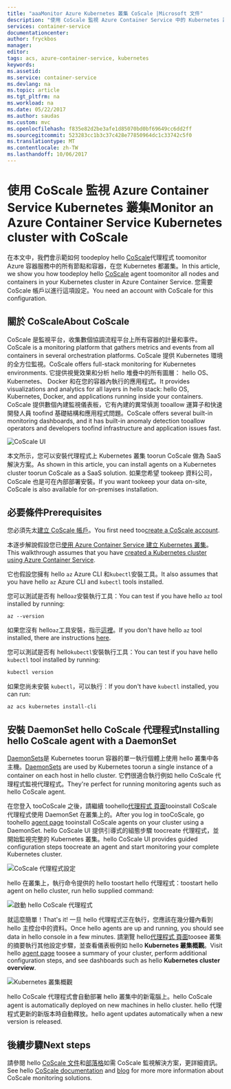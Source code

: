 ```yaml
---
title: "aaaMonitor Azure Kubernetes 叢集 CoScale |Microsoft 文件"
description: "使用 CoScale 監視 Azure Container Service 中的 Kubernetes 叢集"
services: container-service
documentationcenter: 
author: fryckbos
manager: 
editor: 
tags: acs, azure-container-service, kubernetes
keywords: 
ms.assetid: 
ms.service: container-service
ms.devlang: na
ms.topic: article
ms.tgt_pltfrm: na
ms.workload: na
ms.date: 05/22/2017
ms.author: saudas
ms.custom: mvc
ms.openlocfilehash: f835e82d2be3afe1d85070bd0bf69649cc6dd2ff
ms.sourcegitcommit: 523283cc1b3c37c428e77850964dc1c33742c5f0
ms.translationtype: MT
ms.contentlocale: zh-TW
ms.lasthandoff: 10/06/2017
---
```

# <a name="monitor-an-azure-container-service-kubernetes-cluster-with-coscale"></a><span data-ttu-id="61efe-103">使用 CoScale 監視 Azure Container Service Kubernetes 叢集</span><span class="sxs-lookup"><span data-stu-id="61efe-103">Monitor an Azure Container Service Kubernetes cluster with CoScale</span></span>

<span data-ttu-id="61efe-104">在本文中，我們會示範如何 toodeploy hello [CoScale](https://www.coscale.com/)代理程式 toomonitor Azure 容器服務中的所有節點和容器，在您 Kubernetes 都叢集。</span><span class="sxs-lookup"><span data-stu-id="61efe-104">In this article, we show you how toodeploy hello [CoScale](https://www.coscale.com/) agent toomonitor all nodes and containers in your Kubernetes cluster in Azure Container Service.</span></span> <span data-ttu-id="61efe-105">您需要 CoScale 帳戶以進行這項設定。</span><span class="sxs-lookup"><span data-stu-id="61efe-105">You need an account with CoScale for this configuration.</span></span> 


## <a name="about-coscale"></a><span data-ttu-id="61efe-106">關於 CoScale</span><span class="sxs-lookup"><span data-stu-id="61efe-106">About CoScale</span></span> 

<span data-ttu-id="61efe-107">CoScale 是監視平台，收集數個協調流程平台上所有容器的計量和事件。</span><span class="sxs-lookup"><span data-stu-id="61efe-107">CoScale is a monitoring platform that gathers metrics and events from all containers in several orchestration platforms.</span></span> <span data-ttu-id="61efe-108">CoScale 提供 Kubernetes 環境的全方位監視。</span><span class="sxs-lookup"><span data-stu-id="61efe-108">CoScale offers full-stack monitoring for Kubernetes environments.</span></span> <span data-ttu-id="61efe-109">它提供視覺效果和分析 hello 堆疊中的所有圖層： hello OS、 Kubernetes、 Docker 和在您的容器內執行的應用程式。</span><span class="sxs-lookup"><span data-stu-id="61efe-109">It provides visualizations and analytics for all layers in hello stack: hello OS, Kubernetes, Docker, and applications running inside your containers.</span></span> <span data-ttu-id="61efe-110">CoScale 提供數個內建監視儀表板，它有內建的異常偵測 tooallow 運算子和快速開發人員 toofind 基礎結構和應用程式問題。</span><span class="sxs-lookup"><span data-stu-id="61efe-110">CoScale offers several built-in monitoring dashboards, and it has built-in anomaly detection tooallow operators and developers toofind infrastructure and application issues fast.</span></span>

![CoScale UI](./media/container-service-kubernetes-coscale/coscale.png)

<span data-ttu-id="61efe-112">本文所示，您可以安裝代理程式上 Kubernetes 叢集 toorun CoScale 做為 SaaS 解決方案。</span><span class="sxs-lookup"><span data-stu-id="61efe-112">As shown in this article, you can install agents on a Kubernetes cluster toorun CoScale as a SaaS solution.</span></span> <span data-ttu-id="61efe-113">如果您希望 tookeep 資料公司，CoScale 也是可在內部部署安裝。</span><span class="sxs-lookup"><span data-stu-id="61efe-113">If you want tookeep your data on-site, CoScale is also available for on-premises installation.</span></span>


## <a name="prerequisites"></a><span data-ttu-id="61efe-114">必要條件</span><span class="sxs-lookup"><span data-stu-id="61efe-114">Prerequisites</span></span>

<span data-ttu-id="61efe-115">您必須先太[建立 CoScale 帳戶](https://www.coscale.com/free-trial)。</span><span class="sxs-lookup"><span data-stu-id="61efe-115">You first need too[create a CoScale account](https://www.coscale.com/free-trial).</span></span>

<span data-ttu-id="61efe-116">本逐步解說假設您已[使用 Azure Container Service 建立 Kubernetes 叢集](container-service-kubernetes-walkthrough.md)。</span><span class="sxs-lookup"><span data-stu-id="61efe-116">This walkthrough assumes that you have [created a Kubernetes cluster using Azure Container Service](container-service-kubernetes-walkthrough.md).</span></span>

<span data-ttu-id="61efe-117">它也假設您擁有 hello `az` Azure CLI 和`kubectl`安裝工具。</span><span class="sxs-lookup"><span data-stu-id="61efe-117">It also assumes that you have hello `az` Azure CLI and `kubectl` tools installed.</span></span>

<span data-ttu-id="61efe-118">您可以測試是否有 hello`az`安裝執行工具：</span><span class="sxs-lookup"><span data-stu-id="61efe-118">You can test if you have hello `az` tool installed by running:</span></span>

```azurecli
az --version
```

<span data-ttu-id="61efe-119">如果您沒有 hello`az`工具安裝，指示[這裡](/cli/azure/install-azure-cli)。</span><span class="sxs-lookup"><span data-stu-id="61efe-119">If you don't have hello `az` tool installed, there are instructions [here](/cli/azure/install-azure-cli).</span></span>

<span data-ttu-id="61efe-120">您可以測試是否有 hello`kubectl`安裝執行工具：</span><span class="sxs-lookup"><span data-stu-id="61efe-120">You can test if you have hello `kubectl` tool installed by running:</span></span>

```bash
kubectl version
```

<span data-ttu-id="61efe-121">如果您尚未安裝 `kubectl`，可以執行︰</span><span class="sxs-lookup"><span data-stu-id="61efe-121">If you don't have `kubectl` installed, you can run:</span></span>

```azurecli
az acs kubernetes install-cli
```

## <a name="installing-hello-coscale-agent-with-a-daemonset"></a><span data-ttu-id="61efe-122">安裝 DaemonSet hello CoScale 代理程式</span><span class="sxs-lookup"><span data-stu-id="61efe-122">Installing hello CoScale agent with a DaemonSet</span></span>
<span data-ttu-id="61efe-123">[DaemonSets](https://kubernetes.io/docs/concepts/workloads/controllers/daemonset/)是 Kubernetes toorun 容器的單一執行個體上使用 hello 叢集中各主機。</span><span class="sxs-lookup"><span data-stu-id="61efe-123">[DaemonSets](https://kubernetes.io/docs/concepts/workloads/controllers/daemonset/) are used by Kubernetes toorun a single instance of a container on each host in hello cluster.</span></span>
<span data-ttu-id="61efe-124">它們很適合執行例如 hello CoScale 代理程式監視代理程式。</span><span class="sxs-lookup"><span data-stu-id="61efe-124">They're perfect for running monitoring agents such as hello CoScale agent.</span></span>

<span data-ttu-id="61efe-125">在您登入 tooCoScale 之後，請繼續 toohello[代理程式 頁面](https://app.coscale.com/)tooinstall CoScale 代理程式使用 DaemonSet 在叢集上的。</span><span class="sxs-lookup"><span data-stu-id="61efe-125">After you log in tooCoScale, go toohello [agent page](https://app.coscale.com/) tooinstall CoScale agents on your cluster using a DaemonSet.</span></span> <span data-ttu-id="61efe-126">hello CoScale UI 提供引導式的組態步驟 toocreate 代理程式，並開始監視完整的 Kubernetes 叢集。</span><span class="sxs-lookup"><span data-stu-id="61efe-126">hello CoScale UI provides guided configuration steps toocreate an agent and start monitoring your complete Kubernetes cluster.</span></span>

![CoScale 代理程式設定](./media/container-service-kubernetes-coscale/installation.png)

<span data-ttu-id="61efe-128">hello 在叢集上，執行命令提供的 hello toostart hello 代理程式：</span><span class="sxs-lookup"><span data-stu-id="61efe-128">toostart hello agent on hello cluster, run hello supplied command:</span></span>

![啟動 hello CoScale 代理程式](./media/container-service-kubernetes-coscale/agent_script.png)

<span data-ttu-id="61efe-130">就這麼簡單！</span><span class="sxs-lookup"><span data-stu-id="61efe-130">That's it!</span></span> <span data-ttu-id="61efe-131">一旦 hello 代理程式正在執行，您應該在幾分鐘內看到 hello 主控台中的資料。</span><span class="sxs-lookup"><span data-stu-id="61efe-131">Once hello agents are up and running, you should see data in hello console in a few minutes.</span></span> <span data-ttu-id="61efe-132">請瀏覽 hello[代理程式 頁面](https://app.coscale.com/)toosee 叢集的摘要執行其他設定步驟，並查看儀表板例如 hello **Kubernetes 叢集概觀**。</span><span class="sxs-lookup"><span data-stu-id="61efe-132">Visit hello [agent page](https://app.coscale.com/) toosee a summary of your cluster, perform additional configuration steps, and see dashboards such as hello **Kubernetes cluster overview**.</span></span>

![Kubernetes 叢集概觀](./media/container-service-kubernetes-coscale/dashboard_clusteroverview.png)

<span data-ttu-id="61efe-134">hello CoScale 代理程式會自動部署 hello 叢集中的新電腦上。</span><span class="sxs-lookup"><span data-stu-id="61efe-134">hello CoScale agent is automatically deployed on new machines in hello cluster.</span></span> <span data-ttu-id="61efe-135">hello 代理程式更新的新版本時自動釋放。</span><span class="sxs-lookup"><span data-stu-id="61efe-135">hello agent updates automatically when a new version is released.</span></span>


## <a name="next-steps"></a><span data-ttu-id="61efe-136">後續步驟</span><span class="sxs-lookup"><span data-stu-id="61efe-136">Next steps</span></span>

<span data-ttu-id="61efe-137">請參閱 hello [CoScale 文件](http://docs.coscale.com/)和[部落格](https://www.coscale.com/blog)如需 CoScale 監視解決方案，更詳細資訊。</span><span class="sxs-lookup"><span data-stu-id="61efe-137">See hello [CoScale documentation](http://docs.coscale.com/) and [blog](https://www.coscale.com/blog) for more more information about CoScale monitoring solutions.</span></span> 

